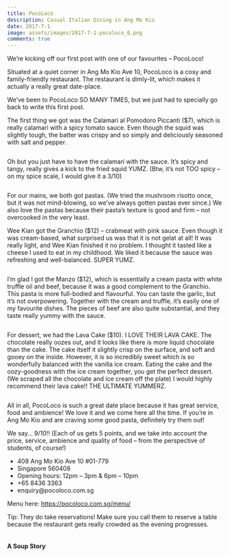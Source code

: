 ```yaml
---
title: PocoLoco
description: Casual Italian Dining in Ang Mo Kio
date: 2017-7-1
image: assets/images/2017-7-1-pocoloco_6.png
comments: true
---
```


We’re kicking off our first post with one of our favourites – PocoLoco!

Situated at a quiet corner in Ang Mo Kio Ave 10, PocoLoco is a cosy and family-friendly restaurant. The restaurant is dimly-lit, which makes it actually a really great date-place.

We’ve been to PocoLoco SO MANY TIMES, but we just had to specially go back to write this first post.

The first thing we got was the <span class="dish">Calamari al Pomodoro Piccanti ($7)</span>, which is really calamari with a spicy tomato sauce. Even though the squid was slightly tough, the batter was crispy and so simply and deliciously seasoned with salt and pepper.
<!--excerpt-->
<div class="image main post post"><img src="{{ 'assets/images/2017-7-1-pocoloco_1.png' | absolute_url | replace: "http", secure}}" alt="" /></div>

Oh but you just have to have the calamari with the sauce. It’s spicy and tangy, really gives a kick to the fried squid YUMZ. (Btw, it’s not TOO spicy – on my spice scale, I would give it a 3/10)

<div class="image main post"><img src="{{ 'assets/images/2017-7-1-pocoloco_2.png' | absolute_url | replace: "http", secure}}" alt="" /></div>

For our mains, we both got pastas. (We tried the mushroom risotto once, but it was not mind-blowing, so we’ve always gotten pastas ever since.) We also love the pastas because their pasta’s texture is good and firm – not overcooked in the very least.

Wee Kian got the <span class="dish">Granchio ($12)</span> – crabmeat with pink sauce. Even though it was cream-based, what surprised us was that it is not gelat at all! It was really light, and Wee Kian finished it no problem. I thought it tasted like a cheese I used to eat in my childhood. We liked it because the sauce was refreshing and well-balanced. SUPER YUMZ.

<div class="image main post"><img src="{{ 'assets/images/2017-7-1-pocoloco_3.png' | absolute_url | replace: "http", secure}}" alt="" /></div>

I’m glad I got the <span class="dish">Manzo ($12)</span>, which is essentially a cream pasta with white truffle oil and beef, because it was a good complement to the Granchio. This pasta is more full-bodied and flavourful. You can taste the garlic, but it’s not overpowering. Together with the cream and truffle, it’s easily one of my favourite dishes. The pieces of beef are also quite substantial, and they taste really yummy with the sauce.

<div class="image main post"><img src="{{ 'assets/images/2017-7-1-pocoloco_4.png' | absolute_url | replace: "http", secure}}" alt="" /></div>

For dessert, we had the <span class="dish">Lava Cake ($10)</span>. I LOVE THEIR LAVA CAKE. The chocolate really oozes out, and it looks like there is more liquid chocolate than the cake. The cake itself it slightly crisp on the surface, and soft and gooey on the inside. However, it is so incredibly sweet which is so wonderfully balanced with the vanilla ice cream. Eating the cake and the oozy-goodness with the ice cream together, you get the perfect dessert. (We scraped all the chocolate and ice cream off the plate) I would highly recommend their lava cake!! THE ULTIMATE YUMMERZ.

<div class="image main post"><img src="'/assets/images/2017-7-1-pocoloco_5.png'" alt="" /></div>

All in all, PocoLoco is such a great date place because it has great service, food and ambience! We love it and we come here all the time. If you’re in Ang Mo Kio and are craving some good pasta, definitely try them out!


We say… <span class="rating">9/10!!</span> (Each of us gets 5 points, and we take into account the price, service, ambience and quality of food – from the perspective of students, of course!)

<div class="address">
<ul class="details">
<li>408 Ang Mo Kio Ave 10 #01-779</li>
<li>Singapore 560408</li>
<li>Opening hours: 12pm – 3pm & 6pm – 10pm</li>
<li>+65 8436 3363</li>
<li>enquiry@pocoloco.com.sg</li>
</ul>
Menu here: <a href="https://pocoloco.com.sg/menu/">https://pocoloco.com.sg/menu/</a>
</div>

Tip: They do take reservations! Make sure you call them to reserve a table because the restaurant gets really crowded as the evening progresses.

<div class="signoff">
<img src="{{'favicon.png' | absolute_url}}" alt="">
<h4>A Soup Story</h4>
</div>
